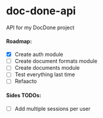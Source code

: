 # doc-done-api

API for my DocDone project

#### Roadmap:

- [X] Create auth module
- [ ] Create document formats module
- [ ] Create documents module
- [ ] Test everything last time
- [ ] Refaacto

#### Sides TODOs:

- [ ] Add multiple sessions per user
